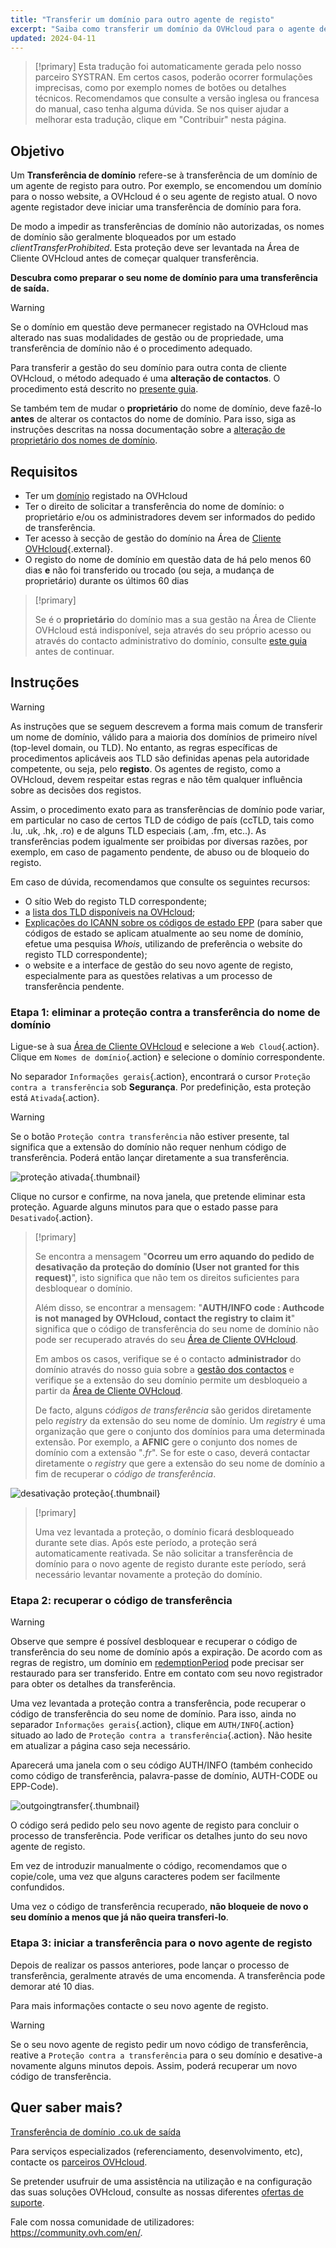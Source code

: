 ```yaml
---
title: "Transferir um domínio para outro agente de registo"
excerpt: "Saiba como transferir um domínio da OVHcloud para o agente de registo da sua escolha"
updated: 2024-04-11
---
```


> [!primary]
> Esta tradução foi automaticamente gerada pelo nosso parceiro SYSTRAN. Em certos casos, poderão ocorrer formulações imprecisas, como por exemplo nomes de botões ou detalhes técnicos. Recomendamos que consulte a versão inglesa ou francesa do manual, caso tenha alguma dúvida. Se nos quiser ajudar a melhorar esta tradução, clique em "Contribuir" nesta página.
>

## Objetivo

Um **Transferência de domínio** refere-se à transferência de um domínio de um agente de registo para outro. Por exemplo, se encomendou um domínio para o nosso website, a OVHcloud é o seu agente de registo atual. O novo agente registador deve iniciar uma transferência de domínio para fora.

De modo a impedir as transferências de domínio não autorizadas, os nomes de domínio são geralmente bloqueados por um estado *clientTransferProhibited*. Esta proteção deve ser levantada na Área de Cliente OVHcloud antes de começar qualquer transferência.

**Descubra como preparar o seu nome de domínio para uma transferência de saída.**

> [!warning]
>
> Se o domínio em questão deve permanecer registado na OVHcloud mas alterado nas suas modalidades de gestão ou de propriedade, uma transferência de domínio não é o procedimento adequado.
>
> Para transferir a gestão do seu domínio para outra conta de cliente OVHcloud, o método adequado é uma **alteração de contactos**. O procedimento está descrito no [presente guia](/pages/account_and_service_management/account_information/managing_contacts).
>
> Se também tem de mudar o **proprietário** do nome de domínio, deve fazê-lo **antes** de alterar os contactos do nome de domínio. Para isso, siga as instruções descritas na nossa documentação sobre a [alteração de proprietário dos nomes de domínio](/pages/web_cloud/domains/trade_domain).
>

## Requisitos

- Ter um [domínio](https://www.ovhcloud.com/pt/domains/) registado na OVHcloud
- Ter o direito de solicitar a transferência do nome de domínio: o proprietário e/ou os administradores devem ser informados do pedido de transferência.
- Ter acesso à secção de gestão do domínio na Área de [Cliente OVHcloud](/links//manager){.external}.
- O registo do nome de domínio em questão data de há pelo menos 60 dias **e** não foi transferido ou trocado (ou seja, a mudança de proprietário) durante os últimos 60 dias

> [!primary]
>
> Se é o **proprietário** do domínio mas a sua gestão na Área de Cliente OVHcloud está indisponível, seja através do seu próprio acesso ou através do contacto administrativo do domínio, consulte [este guia](/pages/account_and_service_management/account_information/managing_contacts#caso-especifico-de-um-proprietario-de-dominio) antes de continuar.
>

## Instruções

> [!warning]
>
> As instruções que se seguem descrevem a forma mais comum de transferir um nome de domínio, válido para a maioria dos domínios de primeiro nível (top-level domain, ou TLD). No entanto, as regras específicas de procedimentos aplicáveis aos TLD são definidas apenas pela autoridade competente, ou seja, pelo **registo**. Os agentes de registo, como a OVHcloud, devem respeitar estas regras e não têm qualquer influência sobre as decisões dos registos.
>
> Assim, o procedimento exato para as transferências de domínio pode variar, em particular no caso de certos TLD de código de país (ccTLD, tais como .lu, .uk, .hk, .ro) e de alguns TLD especiais (.am, .fm, etc..). As transferências podem igualmente ser proibidas por diversas razões, por exemplo, em caso de pagamento pendente, de abuso ou de bloqueio do registo.
>
> Em caso de dúvida, recomendamos que consulte os seguintes recursos:
>
> - O sítio Web do registo TLD correspondente;
> - a [lista dos TLD disponíveis na OVHcloud](https://www.ovhcloud.com/pt/domains/tld/);
> - [Explicações do ICANN sobre os códigos de estado EPP](https://www.icann.org/resources/pages/epp-status-codes-2014-06-16-en) (para saber que códigos de estado se aplicam atualmente ao seu nome de domínio, efetue uma pesquisa *Whois*, utilizando de preferência o website do registo TLD correspondente);
> - o website e a interface de gestão do seu novo agente de registo, especialmente para as questões relativas a um processo de transferência pendente.
>

### Etapa 1: eliminar a proteção contra a transferência do nome de domínio

Ligue-se à sua [Área de Cliente OVHcloud](/links//manager) e selecione a `Web Cloud`{.action}. Clique em `Nomes de domínio`{.action} e selecione o domínio correspondente.

No separador `Informações gerais`{.action}, encontrará o cursor `Proteção contra a transferência` sob **Segurança**. Por predefinição, esta proteção está `Ativada`{.action}.

> [!warning]
>
> Se o botão `Proteção contra transferência` não estiver presente, tal significa que a extensão do domínio não requer nenhum código de transferência. Poderá então lançar diretamente a sua transferência.

![proteção ativada](images/protection-against-domain-name-transfert-enabled.png){.thumbnail}

Clique no cursor e confirme, na nova janela, que pretende eliminar esta proteção. Aguarde alguns minutos para que o estado passe para `Desativado`{.action}.

> [!primary]
>
> Se encontra a mensagem "**Ocorreu um erro aquando do pedido de desativação da proteção do domínio (User not granted for this request)**", isto significa que não tem os direitos suficientes para desbloquear o domínio. 
>
> Além disso, se encontrar a mensagem: "**AUTH/INFO code : Authcode is not managed by OVHcloud, contact the registry to claim it**" significa que o código de transferência do seu nome de domínio não pode ser recuperado através do seu [Área de Cliente OVHcloud](/links//manager).  
> 
> Em ambos os casos, verifique se é o contacto **administrador** do domínio através do nosso guia sobre a [gestão dos contactos](/pages/account_and_service_management/account_information/managing_contacts) e verifique se a extensão do seu domínio permite um desbloqueio a partir da [Área de Cliente OVHcloud](/links//manager).
> 
> De facto, alguns *códigos de transferência* são geridos diretamente pelo *registry* da extensão do seu nome de domínio. Um *registry* é uma organização que gere o conjunto dos domínios para uma determinada extensão. Por exemplo, a **AFNIC** gere o conjunto dos nomes de domínio com a extensão "*.fr*". Se for este o caso, deverá contactar diretamente o *registry* que gere a extensão do seu nome de domínio a fim de recuperar o *código de transferência*.
>

![desativação proteção](images/protection-against-domain-name-transfert-deactivating.png){.thumbnail}

> [!primary]
>
> Uma vez levantada a proteção, o domínio ficará desbloqueado durante sete dias. Após este período, a proteção será automaticamente reativada. Se não solicitar a transferência de domínio para o novo agente de registo durante este período, será necessário levantar novamente a proteção do domínio.
>

### Etapa 2: recuperar o código de transferência

> [!warning]
>
> Observe que sempre é possível desbloquear e recuperar o código de transferência do seu nome de domínio após a expiração. De acordo com as regras de registro, um domínio em [redemptionPeriod](https://www.icann.org/resources/pages/epp-status-codes-2014-06-16-en) pode precisar ser restaurado para ser transferido. Entre em contato com seu novo registrador para obter os detalhes da transferência.
>

Uma vez levantada a proteção contra a transferência, pode recuperar o código de transferência do seu nome de domínio. Para isso, ainda no separador `Informações gerais`{.action}, clique em `AUTH/INFO`{.action} situado ao lado de `Proteção contra a transferência`{.action}. Não hesite em atualizar a página caso seja necessário.

Aparecerá uma janela com o seu código AUTH/INFO (também conhecido como código de transferência, palavra-passe de domínio, AUTH-CODE ou EPP-Code).

![outgoingtransfer](images/protection-against-domain-name-transfert-disabled.png){.thumbnail}

O código será pedido pelo seu novo agente de registo para concluir o processo de transferência. Pode verificar os detalhes junto do seu novo agente de registo.

Em vez de introduzir manualmente o código, recomendamos que o copie/cole, uma vez que alguns caracteres podem ser facilmente confundidos.

Uma vez o código de transferência recuperado, **não bloqueie de novo o seu domínio a menos que já não queira transferi-lo**.

### Etapa 3: iniciar a transferência para o novo agente de registo

Depois de realizar os passos anteriores, pode lançar o processo de transferência, geralmente através de uma encomenda. A transferência pode demorar até 10 dias. 

Para mais informações contacte o seu novo agente de registo.

> [!warning]
>
> Se o seu novo agente de registo pedir um novo código de transferência, reative a `Proteção contra a transferência` para o seu domínio e desative-a novamente alguns minutos depois. Assim, poderá recuperar um novo código de transferência.
>

## Quer saber mais?

[Transferência de domínio .co.uk de saída](/pages/web_cloud/domains/transfer_outgoing_couk)

Para serviços especializados (referenciamento, desenvolvimento, etc), contacte os [parceiros OVHcloud](https://partner.ovhcloud.com/pt/).

Se pretender usufruir de uma assistência na utilização e na configuração das suas soluções OVHcloud, consulte as nossas diferentes [ofertas de suporte](https://www.ovhcloud.com/pt/support-levels/).

Fale com nossa comunidade de utilizadores: <https://community.ovh.com/en/>. 